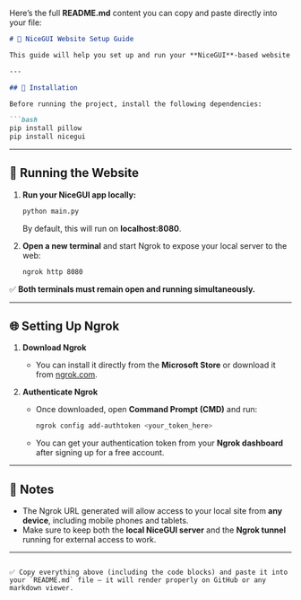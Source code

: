 Here’s the full **README.md** content you can copy and paste directly into your file:

````markdown
# 📸 NiceGUI Website Setup Guide

This guide will help you set up and run your **NiceGUI**-based website locally, with camera access and public sharing via **Ngrok**.

---

## 🧩 Installation

Before running the project, install the following dependencies:

```bash
pip install pillow
pip install nicegui
````

---

## 🚀 Running the Website

1. **Run your NiceGUI app locally:**

   ```bash
   python main.py
   ```

   By default, this will run on **localhost:8080**.

2. **Open a new terminal** and start Ngrok to expose your local server to the web:

   ```bash
   ngrok http 8080
   ```

✅ **Both terminals must remain open and running simultaneously.**

---

## 🌐 Setting Up Ngrok

1. **Download Ngrok**

   * You can install it directly from the **Microsoft Store** or download it from [ngrok.com](https://ngrok.com/).

2. **Authenticate Ngrok**

   * Once downloaded, open **Command Prompt (CMD)** and run:

     ```bash
     ngrok config add-authtoken <your_token_here>
     ```
   * You can get your authentication token from your **Ngrok dashboard** after signing up for a free account.

---

## 🧠 Notes

* The Ngrok URL generated will allow access to your local site from **any device**, including mobile phones and tablets.
* Make sure to keep both the **local NiceGUI server** and the **Ngrok tunnel** running for external access to work.

---

```

✅ Copy everything above (including the code blocks) and paste it into your `README.md` file — it will render properly on GitHub or any markdown viewer.
```
